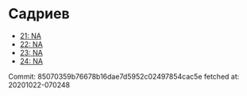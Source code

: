 # Садриев
- [21: NA](21.md)
- [22: NA](22.md)
- [23: NA](23.md)
- [24: NA](24.md)

Commit: 85070359b76678b16dae7d5952c02497854cac5e
 fetched at: 20201022-070248
